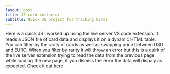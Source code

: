 ```yaml
---
layout: post
title: JS card collector
subtitle: Quick JS project for tracking Cards
---
```


Here is a quick JS I worked up using the live server VS code extension. It reads a JSON file of card data and displays it on a dynamic HTML table. You can filter by the rarity of cards as well as swapping price between USD and EURO. When you filter by rarity it will throw an error but this is a quirk of the live server extension trying to read the data from the previous page while loading the new page, if you dismiss the error the data will dispaly as expected. Check it out [here](https://github.com/BHammock33/cards)